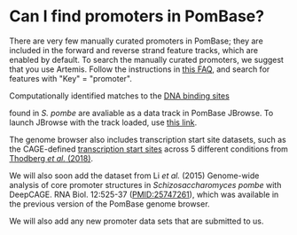 # Can I find promoters in PomBase?
<!-- pombase_categories: Finding data -->

There are very few manually curated promoters in PomBase; they are
included in the forward and reverse strand feature tracks, which are
enabled by default. To search the manually curated promoters, we
suggest that you use Artemis. Follow the instructions in 
[this FAQ](/faq/there-equivalent-artemis-java-applet-pombase), 
and search for features with "Key" = "promoter".

Computationally identified matches to the [DNA binding sites](https://www.pombase.org/browse-curation/dna-binding-sites)

found in *S. pombe* are avaliable as a data track in PomBase
JBrowse. To launch JBrowse with the track loaded, use
[this link][prom].

The genome browser also includes transcription start site datasets,
such as the CAGE-defined [transcription start sites][tss] across 5
different conditions from [Thodberg *et al.* (2018)](https://www.biorxiv.org/content/early/2018/03/13/281642).

We will also soon add the dataset from Li *et al.* (2015) Genome-wide
analysis of core promoter structures in *Schizosaccharomyces pombe*
with DeepCAGE. RNA Biol. 12:525-37
([PMID:25747261](http://www.ncbi.nlm.nih.gov/pubmed/?term=25747261)),
which was available in the previous version of the PomBase genome browser.

We will also add any new promoter data sets that are submitted to us.


<!-- edit & restore
The PomBase genome browser includes a data track of core promoter
locations from Li *et al.* (2015) Genome-wide analysis of core promoter
structures in *Schizosaccharomyces pombe* with DeepCAGE. RNA Biol.
12:525-37 ([PMID:25747261](http://www.ncbi.nlm.nih.gov/pubmed/?term=25747261)).
-->

[prom]: https://www.pombase.org/jbrowse/?loc=III%3A725762..736349&tracks=PomBase%20forward%20strand%20features%2CPomBase%20reverse%20strand%20features%2CConsensus%20transcription%20factor%20DNA%20binding%20motifs&highlight=

[tss]: https://www.pombase.org/jbrowse/?loc=II%3A27586..65254&tracks=DNA%20sequence%2CPomBase%20forward%20strand%20features%2CPomBase%20reverse%20strand%20features%2CConsensus%20transcription%20start%20sites%20-%20Thodberg%20et%20al.%20(2018)%2CTranscription%20start%20sites%20during%20heat%20shock%20(forward%20strand)%20-%20Thodberg%20et%20al.%20(2018)%2CTranscription%20start%20sites%20during%20heat%20shock%20(reverse%20strand)%20-%20Thodberg%20et%20al.%20(2018)%2CTranscription%20start%20sites%20during%20nitrogen%20starvation%20(forward%20strand)%20-%20Thodberg%20et%20al.%20(2018)%2CTranscription%20start%20sites%20during%20nitrogen%20starvation%20(reverse%20strand)%20-%20Thodberg%20et%20al.%20(2018)%2CTranscription%20start%20sites%20during%20oxidative%20stress%20(forward%20strand)%20-%20Thodberg%20et%20al.%20(2018)%2CTranscription%20start%20sites%20during%20oxidative%20stress%20(reverse%20strand)%20-%20Thodberg%20et%20al.%20(2018)%2CTranscription%20start%20sites%20in%20YES%20(forward%20strand)%20-%20Thodberg%20et%20al.%20(2018)%2CTranscription%20start%20sites%20in%20YES%20(reverse%20strand)%20-%20Thodberg%20et%20al.%20(2018)%2CTranscription%20start%20sites%20in%20glucose%20minimal%20medium%20(forward%20strand)%20-%20Thodberg%20et%20al.%20(2018)%2CTranscription%20start%20sites%20in%20glucose%20minimal%20medium%20(reverse%20strand)%20-%20Thodberg%20et%20al.%20(2018)&highlight=

